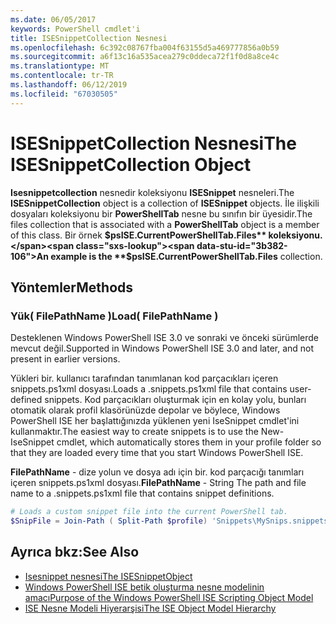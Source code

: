 ```yaml
---
ms.date: 06/05/2017
keywords: PowerShell cmdlet'i
title: ISESnippetCollection Nesnesi
ms.openlocfilehash: 6c392c08767fba004f63155d5a469777856a0b59
ms.sourcegitcommit: a6f13c16a535acea279c0ddeca72f1f0d8a8ce4c
ms.translationtype: MT
ms.contentlocale: tr-TR
ms.lasthandoff: 06/12/2019
ms.locfileid: "67030505"
---
```

# <a name="the-isesnippetcollection-object"></a><span data-ttu-id="3b382-103">ISESnippetCollection Nesnesi</span><span class="sxs-lookup"><span data-stu-id="3b382-103">The ISESnippetCollection Object</span></span>

<span data-ttu-id="3b382-104">**Isesnippetcollection** nesnedir koleksiyonu **ISESnippet** nesneleri.</span><span class="sxs-lookup"><span data-stu-id="3b382-104">The **ISESnippetCollection** object is a collection of **ISESnippet** objects.</span></span> <span data-ttu-id="3b382-105">İle ilişkili dosyaları koleksiyonu bir **PowerShellTab** nesne bu sınıfın bir üyesidir.</span><span class="sxs-lookup"><span data-stu-id="3b382-105">The files collection that is associated with a **PowerShellTab** object is a member of this class.</span></span> <span data-ttu-id="3b382-106">Bir örnek **$psISE.CurrentPowerShellTab.Files** koleksiyonu.</span><span class="sxs-lookup"><span data-stu-id="3b382-106">An example is the **$psISE.CurrentPowerShellTab.Files** collection.</span></span>

## <a name="methods"></a><span data-ttu-id="3b382-107">Yöntemler</span><span class="sxs-lookup"><span data-stu-id="3b382-107">Methods</span></span>

### <a name="load-filepathname-"></a><span data-ttu-id="3b382-108">Yük\( FilePathName \)</span><span class="sxs-lookup"><span data-stu-id="3b382-108">Load\( FilePathName \)</span></span>

<span data-ttu-id="3b382-109">Desteklenen Windows PowerShell ISE 3.0 ve sonraki ve önceki sürümlerde mevcut değil.</span><span class="sxs-lookup"><span data-stu-id="3b382-109">Supported in Windows PowerShell ISE 3.0 and later, and not present in earlier versions.</span></span>

<span data-ttu-id="3b382-110">Yükleri bir. kullanıcı tarafından tanımlanan kod parçacıkları içeren snippets.ps1xml dosyası.</span><span class="sxs-lookup"><span data-stu-id="3b382-110">Loads a .snippets.ps1xml file that contains user-defined snippets.</span></span> <span data-ttu-id="3b382-111">Kod parçacıkları oluşturmak için en kolay yolu, bunları otomatik olarak profil klasörünüzde depolar ve böylece, Windows PowerShell ISE her başlattığınızda yüklenen yeni IseSnippet cmdlet'ini kullanmaktır.</span><span class="sxs-lookup"><span data-stu-id="3b382-111">The easiest way to create snippets is to use the New-IseSnippet cmdlet, which automatically stores them in your profile folder so that they are loaded every time that you start Windows PowerShell ISE.</span></span>

<span data-ttu-id="3b382-112">**FilePathName** - dize yolun ve dosya adı için bir. kod parçacığı tanımları içeren snippets.ps1xml dosyası.</span><span class="sxs-lookup"><span data-stu-id="3b382-112">**FilePathName** - String The path and file name to a .snippets.ps1xml file that contains snippet definitions.</span></span>

```powershell
# Loads a custom snippet file into the current PowerShell tab.
$SnipFile = Join-Path ( Split-Path $profile) 'Snippets\MySnips.snippets.ps1xml' $psISE.CurrentPowerShellTab.Snippets.Add($SnipPath)
```

## <a name="see-also"></a><span data-ttu-id="3b382-113">Ayrıca bkz:</span><span class="sxs-lookup"><span data-stu-id="3b382-113">See Also</span></span>

- [<span data-ttu-id="3b382-114">Isesnippet nesnesi</span><span class="sxs-lookup"><span data-stu-id="3b382-114">The ISESnippetObject</span></span>](The-ISESnippetObject.md)
- [<span data-ttu-id="3b382-115">Windows PowerShell ISE betik oluşturma nesne modelinin amacı</span><span class="sxs-lookup"><span data-stu-id="3b382-115">Purpose of the Windows PowerShell ISE Scripting Object Model</span></span>](Purpose-of-the-Windows-PowerShell-ISE-Scripting-Object-Model.md)
- [<span data-ttu-id="3b382-116">ISE Nesne Modeli Hiyerarşisi</span><span class="sxs-lookup"><span data-stu-id="3b382-116">The ISE Object Model Hierarchy</span></span>](The-ISE-Object-Model-Hierarchy.md)
